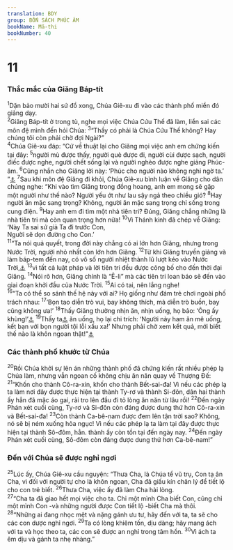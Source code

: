 ```yaml
---
translation: BDY
group: BỐN SÁCH PHÚC ÂM
bookName: Mã-thi 
bookNumber: 40
---
```


<div class="title"><h1>11</h1><h3>Thắc mắc của Giăng Báp-tít</h3></div>
<span class="verse mat_11_1"><sup>1</sup>Dặn bảo mười hai sứ đồ xong, Chúa Giê-xu đi vào các thành phố miền đó giảng dạy.<br/></span>
<span class="verse mat_11_2"><sup>2</sup>Giăng Báp-tít ở trong tù, nghe mọi việc Chúa Cứu Thế đã làm, liền sai các môn đệ mình đến hỏi Chúa: </span>
<span class="verse mat_11_3"><sup>3</sup>“Thầy có phải là Chúa Cứu Thế không? Hay chúng tôi còn phải chờ đợi Ngài?”<br/></span>
<span class="verse mat_11_4"><sup>4</sup>Chúa Giê-xu đáp: “Cứ về thuật lại cho Giăng mọi việc anh em chứng kiến tại đây: </span>
<span class="verse mat_11_5"><sup>5</sup>người mù được thấy, người què được đi, người cùi được sạch, người điếc được nghe, người chết sống lại và người nghèo được nghe giảng Phúc-âm. </span>
<span class="verse mat_11_6"><sup>6</sup>Cũng nhắn cho Giăng lời này: ‘Phúc cho người nào không nghi ngờ ta.’ ”<a href="#" data-toggle="tooltip" data-placement="bottom" title="Nt không vấp ngã vì ta">⚓</a> </span>
<span class="verse mat_11_7"><sup>7</sup>Sau khi môn đệ Giăng đi khỏi, Chúa Giê-xu bình luận về Giăng cho dân chúng nghe: “Khi vào tìm Giăng trong đồng hoang, anh em mong sẽ gặp một người như thế nào? Người yếu ớt như lau sậy ngả theo chiều gió? </span>
<span class="verse mat_11_8"><sup>8</sup>Hay người ăn mặc sang trọng? Không, người ăn mặc sang trọng chỉ sống trong cung điện. </span>
<span class="verse mat_11_9"><sup>9</sup>Hay anh em đi tìm một nhà tiên tri? Đúng, Giăng chẳng những là nhà tiên tri mà còn quan trọng hơn nữa!</span>
<span class="verse mat_11_10"><sup>10</sup>Vì Thánh kinh đã chép về Giăng:<br/>‘Này Ta sai sứ giả Ta đi trước Con,<br/> Người sẽ dọn đường cho Con.’<br/></span>
<span class="verse mat_11_11"><sup>11</sup>“Ta nói quả quyết, trong đời này chẳng có ai lớn hơn Giăng, nhưng trong Nước Trời, người nhỏ nhất còn lớn hơn Giăng. </span>
<span class="verse mat_11_12"><sup>12</sup>Từ khi Giăng truyền giảng và làm báp-tem đến nay, có vô số người nhiệt thành lũ lượt kéo vào Nước Trời,<a href="#" data-toggle="tooltip" data-placement="bottom" title="Ctd Nước Trời đã bị bạo lực xâm lấn, và người dùng bạo lực chiếm lấy Nước Trời">⚓</a> </span>
<span class="verse mat_11_13"><sup>13</sup>vì tất cả luật pháp và lời tiên tri đều được công bố cho đến thời đại Giăng. </span>
<span class="verse mat_11_14"><sup>14</sup>Nói rõ hơn, Giăng chính là “Ê-li” mà các tiên tri loan báo sẽ đến vào giai đoạn khởi đầu của Nước Trời. </span>
<span class="verse mat_11_15"><sup>15</sup>Ai có tai, nên lắng nghe!<br/></span>
<span class="verse mat_11_16"><sup>16</sup>“Ta có thể so sánh thế hệ này với ai? Họ giống như đám trẻ chơi ngoài phố trách nhau: </span>
<span class="verse mat_11_17"><sup>17</sup>‘Bọn tao diễn trò vui, bay không thích, mà diễn trò buồn, bay cũng không ưa!’ </span>
<span class="verse mat_11_18"><sup>18</sup>Thấy Giăng thường nhịn ăn, nhịn uống, họ bảo: ‘Ông ấy khùng!’<a href="#" data-toggle="tooltip" data-placement="bottom" title="Nt bị quỷ ám">⚓</a> </span>
<span class="verse mat_11_19"><sup>19</sup>Thấy ta<a href="#" data-toggle="tooltip" data-placement="bottom" title="Nt Con loài Người">⚓</a> ăn uống, họ lại chi trích: ‘Người này ham ăn mê uống, kết bạn với bọn người tội lỗi xấu xa!’ Nhưng phải chờ xem kết quả, mới biết thế nào là khôn ngoan thật!&#34;<a href="#" data-toggle="tooltip" data-placement="bottom" title="Nt sự khôn ngoan được con cái nó biện minh">⚓</a></span>
<div class="title"><h3>Các thành phố khước từ Chúa</h3></div>
<span class="verse mat_11_20"><sup>20</sup>Rồi Chúa khởi sự lên án những thành phố đã chứng kiến rất nhiều phép lạ Chúa làm, nhưng vẫn ngoan cố không chịu ăn năn quay về Thượng Đế:<br/></span>
<span class="verse mat_11_21"><sup>21</sup>“Khốn cho thành Cô-ra-xin, khốn cho thành Bết-sai-đa! Vì nếu các phép lạ ta làm nơi đây được thực hiện tại thành Ty-rơ và thành Si-đôn, dân hai thành ấy hẳn đã mặc áo gai, rải tro lên đầu đi tỏ lòng ăn năn từ lâu rồi! </span>
<span class="verse mat_11_22"><sup>22</sup>Đến ngày Phán xét cuối cùng, Ty-rơ và Si-đôn còn đáng được dung thứ hơn Cô-ra-xin và Bết-sai-đa! </span>
<span class="verse mat_11_23"><sup>23</sup>Còn thành Ca-bê-nam được đem lên tận trời sao? Không, nó sẽ bị ném xuống hỏa ngục! Vì nếu các phép lạ ta làm tại đây được thực hiện tại thành Sô-đôm, hẳn. thành ấy còn tồn tại đến ngày nay. </span>
<span class="verse mat_11_24"><sup>24</sup>Đến ngày Phán xét cuối cùng, Sô-đôm còn đáng được dung thứ hơn Ca-bê-nam!”</span>
<div class="title"><h3>Đến với Chúa sẽ được nghỉ ngơi</h3></div>
<span class="verse mat_11_25"><sup>25</sup>Lúc ấy, Chúa Giê-xu cầu nguyện: “Thưa Cha, là Chúa tể vũ trụ, Con tạ ân Cha, vì đối với người tự cho là khôn ngoan, Cha đã giấu kín chân lý để tiết lộ cho con trẻ biết. </span>
<span class="verse mat_11_26"><sup>26</sup>Thưa Cha, việc ấy đã làm Cha hài lòng.<br/></span>
<span class="verse mat_11_27"><sup>27</sup>“Cha ta đã giao hết mọi việc cho ta. Chỉ một mình Cha biết Con, cũng chỉ một mình Con -và những người được Con tiết lộ -biết Cha mà thôi.<br/></span>
<span class="verse mat_11_28"><sup>28</sup>“Những ai đang nhọc mệt và nặng gánh ưu tư, hãy đến với ta, ta sẽ cho các con dược nghỉ ngơi. </span>
<span class="verse mat_11_29"><sup>29</sup>Ta có lòng khiêm tốn, dịu dàng; hãy mang ách với ta và học theo ta, các con sẽ được an nghỉ trong tâm hồn. </span>
<span class="verse mat_11_30"><sup>30</sup>Vì ách ta êm dịu và gánh ta nhẹ nhàng.”</span>
